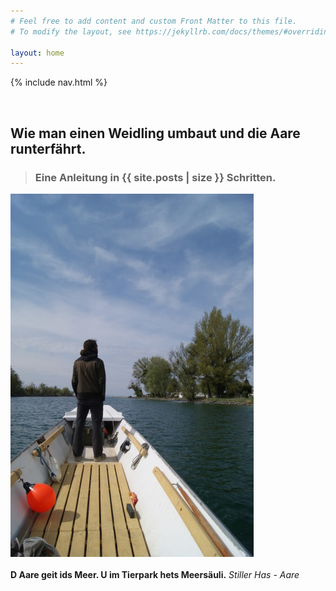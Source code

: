 ```yaml
---
# Feel free to add content and custom Front Matter to this file.
# To modify the layout, see https://jekyllrb.com/docs/themes/#overriding-theme-defaults

layout: home
---
```


{% include nav.html %}

&nbsp;
&nbsp;
&nbsp;
&nbsp;
&nbsp;

## Wie man einen Weidling umbaut und die Aare runterfährt. 

> ### Eine Anleitung in {{ site.posts | size }} Schritten.


  <div><img src="/img/splash.jpg"></div>


<div>
<br/>
	<b>D Aare geit ids Meer. U im Tierpark hets Meersäuli.</b> <i>Stiller Has - Aare</i>
</div>







